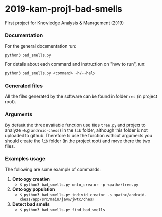 # 2019-kam-proj1-bad-smells
First project for Knowledge Analysis &amp; Management (2019)
### Documentation
 
For the general documentation run:

    python3 bad_smells.py

For details about each command and instruction on "how to run", run:

    python3 bad_smells.py <command> -h/--help
    
### Generated files
All the files generated by the software can be found in folder `res` (in project root).

### Arguments
By default the three available function use files `tree.py` and project to analyze (e.g `android-chess`) 
in the `lib` folder, although this folder is not uploaded to github. Therefore to use the function without 
arguments you should create the `lib` folder (in the project root) and move there the two files.

### Examples usage:
The following are some example of commands:
1. **Ontology creation**
    - ```$ python3 bad_smells.py onto_creator -p <path>/tree.py```
2. **Ontology population**
    - ```$ python3 bad_smells.py individ_creator -s <path>/android-chess/app/src/main/java/jwtc/chess```
3. **Detect bad smells**
    - ```$ python3 bad_smells.py find_bad_smells```
